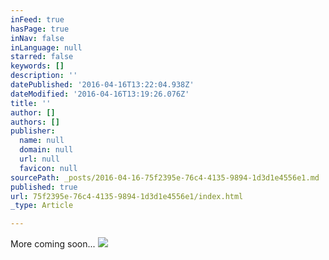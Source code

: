 ```yaml
---
inFeed: true
hasPage: true
inNav: false
inLanguage: null
starred: false
keywords: []
description: ''
datePublished: '2016-04-16T13:22:04.938Z'
dateModified: '2016-04-16T13:19:26.076Z'
title: ''
author: []
authors: []
publisher:
  name: null
  domain: null
  url: null
  favicon: null
sourcePath: _posts/2016-04-16-75f2395e-76c4-4135-9894-1d3d1e4556e1.md
published: true
url: 75f2395e-76c4-4135-9894-1d3d1e4556e1/index.html
_type: Article

---
```

More coming soon...
![](https://the-grid-user-content.s3-us-west-2.amazonaws.com/ad182b9d-c856-4a97-87ca-42a935db2bc5.jpg)